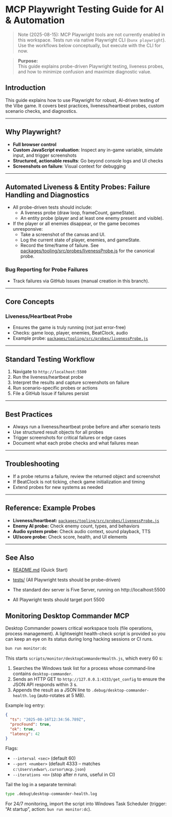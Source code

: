 # MCP Playwright Testing Guide for AI & Automation

> Note (2025-08-15): MCP Playwright tools are not currently enabled in this workspace. Tests run via native Playwright CLI (`bunx playwright`). Use the workflows below conceptually, but execute with the CLI for now.

> **Purpose:**  
> This guide explains probe-driven Playwright testing, liveness probes, and how to minimize confusion and maximize diagnostic value.

## Introduction

This guide explains how to use Playwright for robust, AI-driven testing of the Vibe game. It covers best practices, liveness/heartbeat probes, custom scenario checks, and diagnostics.

---

## Why Playwright?

- **Full browser control**
- **Custom JavaScript evaluation**: Inspect any in-game variable, simulate input, and trigger screenshots
- **Structured, actionable results**: Go beyond console logs and UI checks
- **Screenshots on failure**: Visual context for debugging

---

## Automated Liveness & Entity Probes: Failure Handling and Diagnostics

- All probe-driven tests should include:
  - A liveness probe (draw loop, frameCount, gameState).
  - An entity probe (player and at least one enemy present and visible).
- If the player or all enemies disappear, or the game becomes unresponsive:
  - Take a screenshot of the canvas and UI.
  - Log the current state of player, enemies, and gameState.
  - Record the time/frame of failure.
    See [packages/tooling/src/probes/livenessProbe.js](../packages/tooling/src/probes/livenessProbe.js) for the canonical probe.

### Bug Reporting for Probe Failures

- Track failures via GitHub Issues (manual creation in this branch).

---

## Core Concepts

### Liveness/Heartbeat Probe

- Ensures the game is truly running (not just error-free)
- Checks: game loop, player, enemies, BeatClock, audio
- Example probe: [`packages/tooling/src/probes/livenessProbe.js`](../packages/tooling/src/probes/livenessProbe.js)

---

## Standard Testing Workflow

1. Navigate to `http://localhost:5500`
2. Run the liveness/heartbeat probe
3. Interpret the results and capture screenshots on failure
4. Run scenario-specific probes or actions
5. File a GitHub Issue if failures persist

---

## Best Practices

- Always run a liveness/heartbeat probe before and after scenario tests
- Use structured result objects for all probes
- Trigger screenshots for critical failures or edge cases
- Document what each probe checks and what failures mean

---

## Troubleshooting

- If a probe returns a failure, review the returned object and screenshot
- If BeatClock is not ticking, check game initialization and timing
- Extend probes for new systems as needed

---

## Reference: Example Probes

- **Liveness/heartbeat:** [`packages/tooling/src/probes/livenessProbe.js`](../packages/tooling/src/probes/livenessProbe.js)
- **Enemy AI probe:** Check enemy count, types, and behaviors
- **Audio system probe:** Check audio context, sound playback, TTS
- **UI/score probe:** Check score, health, and UI elements

---

## See Also

- [README.md](../README.md) (Quick Start)
- [tests/](../tests/) (All Playwright tests should be probe-driven)

- The standard dev server is Five Server, running on http://localhost:5500
- All Playwright tests should target port 5500

## Monitoring Desktop Commander MCP

Desktop Commander powers critical workspace tools (file operations, process management). A lightweight health-check script is provided so you can keep an eye on its status during long hacking sessions or CI runs.

```cmd
bun run monitor:dc
```

This starts `scripts/monitor/desktopCommanderHealth.js`, which every 60 s:

1. Searches the Windows task list for a process whose command-line contains `desktop-commander`.
2. Sends an HTTP GET to `http://127.0.0.1:4333/get_config` to ensure the JSON API responds within 3 s.
3. Appends the result as a JSON line to `.debug/desktop-commander-health.log` (auto-rotates at 5 MB).

Example log entry:

```json
{
  "ts": "2025-08-16T12:34:56.789Z",
  "procFound": true,
  "ok": true,
  "latency": 42
}
```

Flags:

- `--interval <sec>` (default 60)
- `--port <number>` (default 4333 – matches `c:\Users\edwar\.cursor\mcp.json`)
- `--iterations <n>` (stop after _n_ runs, useful in CI)

Tail the log in a separate terminal:

```cmd
type .debug\desktop-commander-health.log
```

For 24/7 monitoring, import the script into Windows Task Scheduler (trigger: “At startup”, action: `bun run monitor:dc`).
